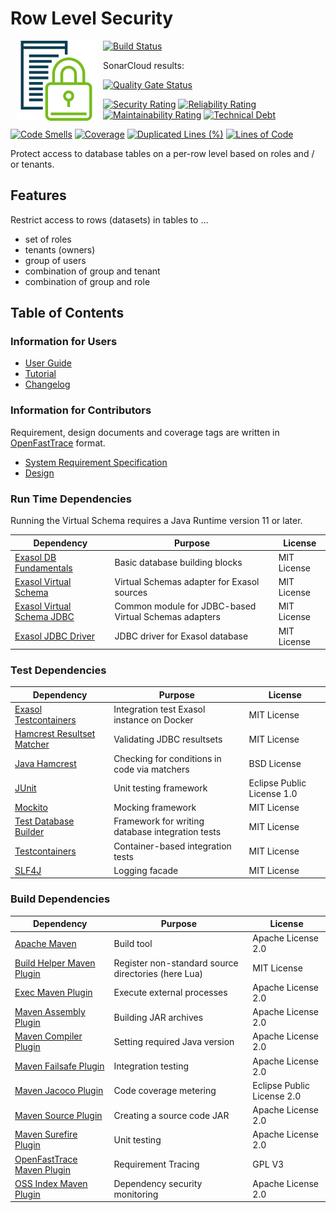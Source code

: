 # Row Level Security

<img alt="row-level-security logo" src="doc/images/row-level-security_128x128.png" style="float:left; padding:0px 10px 10px 10px;"/>

[![Build Status](https://api.travis-ci.com/exasol/row-level-security.svg?branch=master)](https://travis-ci.org/exasol/row-level-security)

SonarCloud results:

[![Quality Gate Status](https://sonarcloud.io/api/project_badges/measure?project=com.exasol%3Arow-level-security&metric=alert_status)](https://sonarcloud.io/dashboard?id=com.exasol%3Arow-level-security)

[![Security Rating](https://sonarcloud.io/api/project_badges/measure?project=com.exasol%3Arow-level-security&metric=security_rating)](https://sonarcloud.io/dashboard?id=com.exasol%3Arow-level-security)
[![Reliability Rating](https://sonarcloud.io/api/project_badges/measure?project=com.exasol%3Arow-level-security&metric=reliability_rating)](https://sonarcloud.io/dashboard?id=com.exasol%3Arow-level-security)
[![Maintainability Rating](https://sonarcloud.io/api/project_badges/measure?project=com.exasol%3Arow-level-security&metric=sqale_rating)](https://sonarcloud.io/dashboard?id=com.exasol%3Arow-level-security)
[![Technical Debt](https://sonarcloud.io/api/project_badges/measure?project=com.exasol%3Arow-level-security&metric=sqale_index)](https://sonarcloud.io/dashboard?id=com.exasol%3Arow-level-security)

[![Code Smells](https://sonarcloud.io/api/project_badges/measure?project=com.exasol%3Arow-level-security&metric=code_smells)](https://sonarcloud.io/dashboard?id=com.exasol%3Arow-level-security)
[![Coverage](https://sonarcloud.io/api/project_badges/measure?project=com.exasol%3Arow-level-security&metric=coverage)](https://sonarcloud.io/dashboard?id=com.exasol%3Arow-level-security)
[![Duplicated Lines (%)](https://sonarcloud.io/api/project_badges/measure?project=com.exasol%3Arow-level-security&metric=duplicated_lines_density)](https://sonarcloud.io/dashboard?id=com.exasol%3Arow-level-security)
[![Lines of Code](https://sonarcloud.io/api/project_badges/measure?project=com.exasol%3Arow-level-security&metric=ncloc)](https://sonarcloud.io/dashboard?id=com.exasol%3Arow-level-security)

Protect access to database tables on a per-row level based on roles and / or tenants. 

## Features

Restrict access to rows (datasets) in tables to &hellip;

* set of roles
* tenants (owners)
* group of users
* combination of group and tenant
* combination of group and role

## Table of Contents

### Information for Users

* [User Guide](doc/user_guide/user_guide.md)
* [Tutorial](doc/user_guide/tutorial.md)
* [Changelog](doc/changes/changelog.md)

### Information for Contributors

Requirement, design documents and coverage tags are written in [OpenFastTrace](https://github.com/itsallcode/openfasttrace) format.

* [System Requirement Specification](doc/system_requirements.md)
* [Design](doc/design.md)

### Run Time Dependencies

Running the Virtual Schema requires a Java Runtime version 11 or later.

| Dependency                                                                          | Purpose                                                | License                       |
|-------------------------------------------------------------------------------------|--------------------------------------------------------|-------------------------------|
| [Exasol DB Fundamentals](https://github.com/exasol/db-fundamentals-java)            | Basic database building blocks                         | MIT License                   |
| [Exasol Virtual Schema](https://github.com/exasol/exasol-virtual-schema)            | Virtual Schemas adapter for Exasol sources             | MIT License                   |
| [Exasol Virtual Schema JDBC](https://github.com/exasol/virtual-schema-common-jdbc)  | Common module for JDBC-based Virtual Schemas adapters  | MIT License                   |
| [Exasol JDBC Driver](https://www.exasol.com/portal/display/DOWNLOAD/Exasol+Download+Section)  | JDBC driver for Exasol database              | MIT License                   |

### Test Dependencies

| Dependency                                                                          | Purpose                                                | License                       |
|-------------------------------------------------------------------------------------|--------------------------------------------------------|-------------------------------|
| [Exasol Testcontainers](https://github.com/exasol/exasol-testcontainers)            | Integration test Exasol instance on Docker             | MIT License                   |
| [Hamcrest Resultset Matcher](https://github.com/exasol/hamcrest-resultset-matcher)  | Validating JDBC resultsets                             | MIT License                   |
| [Java Hamcrest](http://hamcrest.org/JavaHamcrest/)                                  | Checking for conditions in code via matchers           | BSD License                   |
| [JUnit](https://junit.org/junit5)                                                   | Unit testing framework                                 | Eclipse Public License 1.0    |
| [Mockito](http://site.mockito.org/)                                                 | Mocking framework                                      | MIT License                   |
| [Test Database Builder](https://github.com/exasol/test-db-builder-java)             | Framework for writing database integration tests       | MIT License                   |
| [Testcontainers](https://www.testcontainers.org/)                                   | Container-based integration tests                      | MIT License                   |
| [SLF4J](http://www.slf4j.org/)                                                      | Logging facade                                         | MIT License                   |

### Build Dependencies

| Dependency                                                                          | Purpose                                                | License                       |
|-------------------------------------------------------------------------------------|--------------------------------------------------------|-------------------------------|
| [Apache Maven](https://maven.apache.org/)                                           | Build tool                                             | Apache License 2.0            |
| [Build Helper Maven Plugin](http://www.mojohaus.org/build-helper-maven-plugin/)     | Register non-standard source directories (here Lua)    | MIT License                   |
| [Exec Maven Plugin](https://www.mojohaus.org/exec-maven-plugin/)                    | Execute external processes                             | Apache License 2.0            |
| [Maven Assembly Plugin](https://maven.apache.org/plugins/maven-assembly-plugin/)    | Building JAR archives                                  | Apache License 2.0            |
| [Maven Compiler Plugin](https://maven.apache.org/plugins/maven-compiler-plugin/)    | Setting required Java version                          | Apache License 2.0            |
| [Maven Failsafe Plugin](https://maven.apache.org/surefire/maven-surefire-plugin/)   | Integration testing                                    | Apache License 2.0            |
| [Maven Jacoco Plugin](https://www.eclemma.org/jacoco/trunk/doc/maven.html)          | Code coverage metering                                 | Eclipse Public License 2.0    |
| [Maven Source Plugin](https://maven.apache.org/plugins/maven-source-plugin/)        | Creating a source code JAR                             | Apache License 2.0            |
| [Maven Surefire Plugin](https://maven.apache.org/surefire/maven-surefire-plugin/)   | Unit testing                                           | Apache License 2.0            |
| [OpenFastTrace Maven Plugin](https://github.com/itsallcode/openfasttrace-maven-plugin) |Requirement Tracing                                  | GPL V3                        |
| [OSS Index Maven Plugin](https://sonatype.github.io/ossindex-maven/maven-plugin/)   | Dependency security monitoring                         | Apache License 2.0            |
